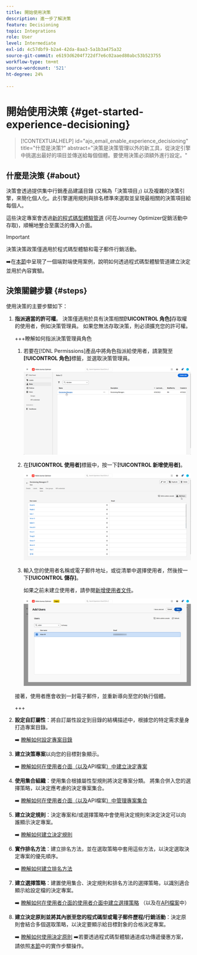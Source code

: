 ```yaml
---
title: 開始使用決策
description: 進一步了解決策
feature: Decisioning
topic: Integrations
role: User
level: Intermediate
exl-id: 4c57dbf9-b2a4-42da-8aa3-5a1b3a475a32
source-git-commit: e6193d6204f722df7e6c02aaed80abc53b523755
workflow-type: tm+mt
source-wordcount: '521'
ht-degree: 24%

---
```


# 開始使用決策 {#get-started-experience-decisioning}

>[!CONTEXTUALHELP]
>id="ajo_email_enable_experience_decisioning"
>title="什麼是決策?"
>abstract="決策是決策管理以外的新工具，從決定引擎中挑選出最好的項目並傳送給每個個體。要使用決策必須額外進行設定。"

## 什麼是決策 {#about}

決策會透過提供集中行銷產品建議目錄 (又稱為「決策項目」) 以及複雜的決策引擎，來簡化個人化。此引擎運用規則與排名標準來選取並呈現最相關的決策項目給每個人。

這些決定專案會透過[新的程式碼型體驗管道](../code-based/get-started-code-based.md) (可在Journey Optimizer促銷活動中存取)，順暢地整合至廣泛的傳入介面。

>[!IMPORTANT]
>
>決策決策政策僅適用於程式碼型體驗和電子郵件行銷活動。

➡️在[本節](experience-decisioning-uc.md)中呈現了一個端對端使用案例，說明如何透過程式碼型體驗管道建立決定並用於內容實驗。

## 決策關鍵步驟 {#steps}

使用決策的主要步驟如下：

1. **指派適當的許可權**。 決策僅適用於具有決策相關&#x200B;**[!UICONTROL 角色]**&#x200B;存取權的使用者，例如決策管理員。 如果您無法存取決策，則必須擴充您的許可權。

   +++瞭解如何指派決策管理員角色

   1. 若要在[!DNL Permissions]產品中將角色指派給使用者，請瀏覽至&#x200B;**[!UICONTROL 角色]**&#x200B;標籤，並選取決策管理員。

      ![](assets/decision_permission_1.png)

   1. 在&#x200B;**[!UICONTROL 使用者]**&#x200B;標籤中，按一下&#x200B;**[!UICONTROL 新增使用者]**。

      ![](assets/decision_permission_2.png)

   1. 輸入您的使用者名稱或電子郵件地址，或從清單中選擇使用者，然後按一下&#x200B;**[!UICONTROL 儲存]**。

      如果之前未建立使用者，請參閱[新增使用者文件](https://experienceleague.adobe.com/zh-hant/docs/experience-platform/access-control/ui/users)。

      ![](assets/decision_permission_3.png)

   接著，使用者應會收到一封電子郵件，並重新導向至您的執行個體。

   +++

1. **設定自訂屬性**：將自訂屬性設定到目錄的結構描述中，根據您的特定需求量身打造專案目錄。

   ➡️ [瞭解如何設定專案目錄](catalogs.md)

1. **建立決策專案**&#x200B;以向您的目標對象顯示。

   ➡️ [瞭解如何在使用者介面（以及](items.md)API檔案[）中建立決定專案](api-reference/decisions-items/create.md)

1. **使用集合組織**：使用集合根據屬性型規則將決定專案分類。 將集合併入您的選擇策略，以決定應考慮的決定專案集合。

   ➡️ [瞭解如何在使用者介面（以及](collections.md)API檔案[）中管理專案集合](api-reference/items-collections/create.md)

1. **建立決定規則**：決定專案和/或選擇策略中會使用決定規則來決定決定可以向誰顯示決定專案。

   ➡️ [瞭解如何建立決定規則](rules.md)

1. **實作排名方法**：建立排名方法，並在選取策略中套用這些方法，以決定選取決定專案的優先順序。

   ➡️ [瞭解如何建立排名方法](ranking/ranking.md)

1. **建立選擇策略**：建置使用集合、決定規則和排名方法的選擇策略，以識別適合顯示給設定檔的決定專案。

   ➡️ [瞭解如何在使用者介面的使用者介面中建立選擇策略](selection-strategies.md) （以及在[API檔案](api-reference/selection-strategies/create.md)中）

1. **建立決定原則並將其內嵌至您的程式碼型或電子郵件歷程/行銷活動**：決定原則會結合多個選取策略，以決定要顯示給目標對象的合格決定專案。

   ➡️ [瞭解如何使用決定原則](create-decision.md)
➡️若要透過程式碼型體驗通道成功傳遞優惠方案，請依照[本節](../code-based/code-based-implementation-samples.md)中的實作步驟操作。

